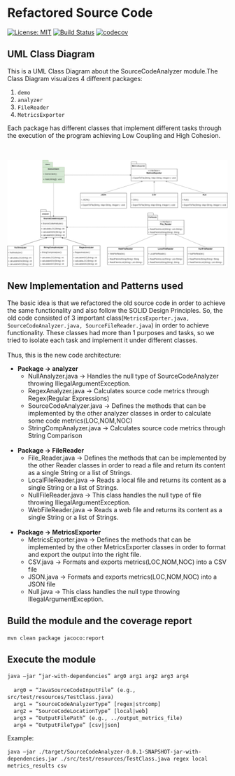 # Refactored Source Code

[![License: MIT](https://img.shields.io/badge/License-MIT-yellow.svg)](https://opensource.org/licenses/MIT)
[![Build Status](https://app.travis-ci.com/Philippos01/Lab_Assignments.svg?token=2QmbXKzpQWFaJg2jpR36&branch=development)](https://app.travis-ci.com/Philippos01/Lab_Assignments)
[![codecov](https://codecov.io/gh/Philippos01/Lab_Assignments/branch/development/graph/badge.svg?token=R5DGGPMKUA)](https://codecov.io/gh/Philippos01/Lab_Assignments)

## UML Class Diagram


This is a UML Class Diagram about the SourceCodeAnalyzer module.The Class Diagram visualizes 4 different packages:
1. ```demo```
2. ```analyzer```
3. ```FileReader```
4. ```MetricsExporter``` 

Each package has different classes that implement different tasks through the execution of the program achieving Low Coupling and High Cohesion.
<br>
<br>
<br>

<img src="images/Class-Diagram.jpg"/>


## New Implementation and Patterns used

The basic idea is that we refactored the old source code in order to achieve the same functionality and also follow the SOLID Design Principles.
So, the old code consisted of 3 important class(```MetricsExporter.java, SourceCodeAnalyzer.java, SourceFileReader.java```) in order to achieve functionality.
These classes had more than 1 purposes and tasks, so we tried to isolate each task and implement it under different classes. <br><br>
Thus, this is the new code architecture:

* **Package &#8594; analyzer**
  * NullAnalyzer.java &#8594; Handles the null type of SourceCodeAnalyzer throwing IllegalArgumentException.
  * RegexAnalyzer.java &#8594; Calculates source code metrics through Regex(Regular Expressions)
  * SourceCodeAnalyzer.java &#8594; Defines the methods that can be implemented by the other analyzer classes in order to calculate some code metrics(LOC,NOM,NOC)
  * StringCompAnalyzer.java &#8594; Calculates source code metrics through String Comparison
<br><br>
* **Package &#8594; FileReader**
  * File_Reader.java &#8594; Defines the methods that can be implemented by the other Reader classes in order to  read a file and return its content as a single String or a list of Strings.
  * LocalFileReader.java &#8594; Reads a local file and returns its content as a single String or a list of Strings.
  * NullFileReader.java &#8594; This class handles the null type of file throwing IllegalArgumentException.
  * WebFileReader.java &#8594; Reads a web file and returns its content as a single String or a list of Strings.
<br><br>
* **Package &#8594; MetricsExporter**
  * MetricsExporter.java &#8594; Defines the methods that can be implemented by the other MetricsExporter classes in order to format and export the output into the right file.
  * CSV.java &#8594; Formats and exports metrics(LOC,NOM,NOC) into a CSV file
  * JSON.java &#8594; Formats and exports metrics(LOC,NOM,NOC) into a JSON file
  * Null.java &#8594; This class handles the null type throwing IllegalArgumentException.

## Build the module and the coverage report
```
mvn clean package jacoco:report
```

## Execute the module

```
java –jar “jar-with-dependencies” arg0 arg1 arg2 arg3 arg4

  arg0 = “JavaSourceCodeInputFile” (e.g., src/test/resources/TestClass.java)
  arg1 = “sourceCodeAnalyzerType” [regex|strcomp]
  arg2 = “SourceCodeLocationType” [local|web]
  arg3 = “OutputFilePath” (e.g., ../output_metrics_file)
  arg4 = “OutputFileType” [csv|json]
```
Example:
```
java –jar ./target/SourceCodeAnalyzer-0.0.1-SNAPSHOT-jar-with-dependencies.jar ./src/test/resources/TestClass.java regex local metrics_results csv
```